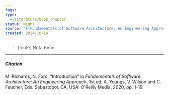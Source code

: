 ```yaml
---
tags: 
type:
  - literature/book_chapter
status: Night
source: "[[Fundamentals of Software Architecture, An Engineering Approach|FSAeng]]"
created: 2024-10-14
---
```


> [!note] Nota Bene

---
##### Citation

M. Richards, N. Ford, "Introduction" in *Fundamentals of Software Architecture: An Engineering Approach*, 1st ed. A. Youngs, V. Wilson and C. Faucher, Eds. Sebastopol, CA, USA: O'Reilly Media, 2020, pp. 1-19.


